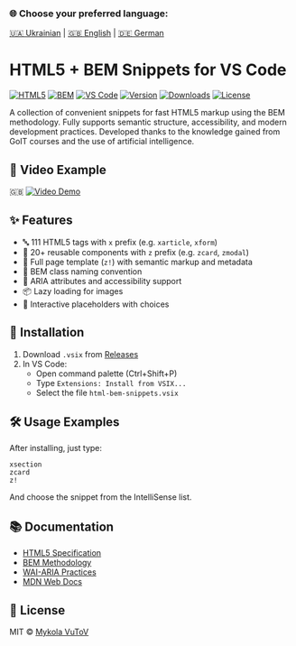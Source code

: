 ### 🌐 Choose your preferred language:

[🇺🇦 Ukrainian](README.md) | [🇬🇧 English](README.en.md) |
[🇩🇪 German](README.de.md)

# HTML5 + BEM Snippets for VS Code

[![HTML5](https://img.shields.io/badge/HTML5-E34F26?style=for-the-badge&logo=html5&logoColor=white)](https://html.spec.whatwg.org/)
[![BEM](https://img.shields.io/badge/BEM-000000?style=for-the-badge&logo=bem&logoColor=white)](https://en.bem.info/)
[![VS Code](https://img.shields.io/badge/VS_Code-007ACC?style=for-the-badge&logo=visual-studio-code&logoColor=white)](https://code.visualstudio.com/)
[![Version](https://img.shields.io/github/v/release/VuToV-Mykola/html-vscode-snippets)](https://github.com/VuToV-Mykola/html-vscode-snippets/releases)
[![Downloads](https://img.shields.io/github/downloads/VuToV-Mykola/html-vscode-snippets/total?label=Downloads)](https://github.com/VuToV-Mykola/html-vscode-snippets/releases/latest)
[![License](https://img.shields.io/badge/License-MIT-blue.svg)](LICENSE)

A collection of convenient snippets for fast HTML5 markup using the BEM
methodology. Fully supports semantic structure, accessibility, and modern
development practices. Developed thanks to the knowledge gained from GoIT
courses and the use of artificial intelligence.

## 🎥 Video Example

🇬🇧 [![Video Demo](https://img.youtube.com/vi/ZEnn5RbKXUw/0.jpg)](https://www.youtube.com/watch?v=ZEnn5RbKXUw)

## ✨ Features

- 🔤 111 HTML5 tags with `x` prefix (e.g. `xarticle`, `xform`)
- 🧩 20+ reusable components with `z` prefix (e.g. `zcard`, `zmodal`)
- 📄 Full page template (`z!`) with semantic markup and metadata
- 🔧 BEM class naming convention
- 🦾 ARIA attributes and accessibility support
- 📦 Lazy loading for images
- 🧠 Interactive placeholders with choices

## 🚀 Installation

1. Download `.vsix` from
   [Releases](https://github.com/VuToV-Mykola/html-vscode-snippets/releases/latest)
2. In VS Code:
   - Open command palette (Ctrl+Shift+P)
   - Type `Extensions: Install from VSIX...`
   - Select the file `html-bem-snippets.vsix`

## 🛠 Usage Examples

After installing, just type:

```
xsection
zcard
z!
```

And choose the snippet from the IntelliSense list.

## 📚 Documentation

- [HTML5 Specification](https://html.spec.whatwg.org/)
- [BEM Methodology](https://en.bem.info/methodology/)
- [WAI-ARIA Practices](https://www.w3.org/WAI/ARIA/apg/)
- [MDN Web Docs](https://developer.mozilla.org/)

## 📜 License

MIT © [Mykola VuToV](https://github.com/VuToV-Mykola)
